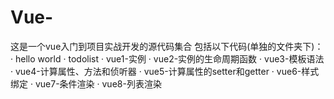 # Vue-
这是一个vue入门到项目实战开发的源代码集合
包括以下代码(单独的文件夹下)：
 ·  hello world
 ·  todolist
 ·  vue1-实例
 ·  vue2-实例的生命周期函数
 ·  vue3-模板语法
 ·  vue4-计算属性、方法和侦听器
 ·  vue5-计算属性的setter和getter
 ·  vue6-样式绑定
 ·  vue7-条件渲染
 ·  vue8-列表渲染                          
